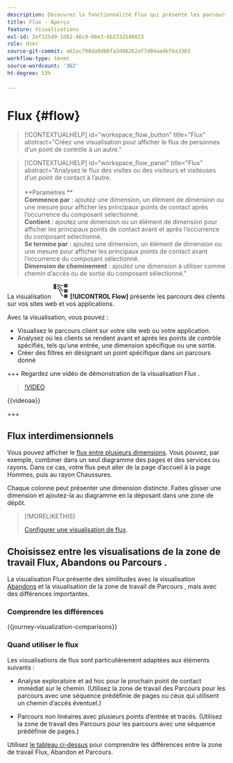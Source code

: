 ```yaml
---
description: Découvrez la fonctionnalité Flux qui présente les parcours des clients sur vos sites web et dans vos applications.
title: Flux - Aperçu
feature: Visualizations
exl-id: 2ef325d9-1d82-46c9-86e3-6b2332548823
role: User
source-git-commit: a62ac798da9d66fa3d88262ef7d04aa4bf6a3303
workflow-type: tm+mt
source-wordcount: '362'
ht-degree: 53%

---
```


# Flux {#flow}

<!-- markdownlint-disable MD034 -->

>[!CONTEXTUALHELP]
>id="workspace_flow_button"
>title="Flux"
>abstract="Créez une visualisation pour afficher le flux de personnes d’un point de contrôle à un autre."

>[!CONTEXTUALHELP]
>id="workspace_flow_panel"
>title="Flux"
>abstract="Analysez le flux des visites ou des visiteurs et visiteuses d’un point de contact à l’autre.<br/><br/>**Paramètres **<br/>**Commence par** : ajoutez une dimension, un élément de dimension ou une mesure pour afficher les principaux points de contact après l’occurrence du composant sélectionné.<br/>**Contient** : ajoutez une dimension ou un élément de dimension pour afficher les principaux points de contact avant et après l’occurrence du composant sélectionné.<br/>**Se termine par** : ajoutez une dimension, un élément de dimension ou une mesure pour afficher les principaux points de contact avant l’occurrence du composant sélectionné.<br/>**Dimension de cheminement** : ajoutez une dimension à utiliser comme chemin d’accès ou de sortie du composant sélectionné."

<!-- markdownlint-enable MD034 -->



La visualisation ![GraphPathing](/help/assets/icons/GraphPathing.svg) **[!UICONTROL Flow]** présente les parcours des clients sur vos sites web et vos applications.

Avec la visualisation, vous pouvez :

* Visualisez le parcours client sur votre site web ou votre application.
* Analysez où les clients se rendent avant et après les points de contrôle spécifiés, tels qu’une entrée, une dimension spécifique ou une sortie.
* Créer des filtres en désignant un point spécifique dans un parcours donné

+++ Regardez une vidéo de démonstration de la visualisation Flux .

>[!VIDEO](https://video.tv.adobe.com/v/346063/?quality=12)

{{videoaa}}

+++

## Flux interdimensionnels

Vous pouvez afficher le [flux entre plusieurs dimensions](/help/analysis-workspace/visualizations/c-flow/multi-dimensional-flow.md). Vous pouvez, par exemple, combiner dans un seul diagramme des pages et des services ou rayons. Dans ce cas, votre flux peut aller de la page d’accueil à la page Hommes, puis au rayon Chaussures.

Chaque colonne peut présenter une dimension distincte. Faites glisser une dimension et ajoutez-la au diagramme en la déposant dans une zone de dépôt.

>[!MORELIKETHIS]
>
>[Configurer une visualisation de flux](/help/analysis-workspace/visualizations/c-flow/create-flow.md).
>

## Choisissez entre les visualisations de la zone de travail Flux, Abandons ou Parcours .

La visualisation Flux présente des similitudes avec la visualisation [Abandons](/help/analysis-workspace/visualizations/fallout/fallout-flow.md) et la visualisation de la zone de travail de Parcours [](/help/analysis-workspace/visualizations/journey-canvas/journey-canvas.md), mais avec des différences importantes.

### Comprendre les différences

<!-- Information in this snippet is shared between Journey canvas, Fallout, and Flow visualization docs -->

{{journey-visualization-comparisons}}

### Quand utiliser le flux

Les visualisations de flux sont particulièrement adaptées aux éléments suivants :

* Analyse exploratoire et ad hoc pour le prochain point de contact immédiat sur le chemin. (Utilisez la zone de travail des Parcours pour les parcours avec une séquence prédéfinie de pages ou ceux qui utilisent un chemin d’accès éventuel.)

* Parcours non linéaires avec plusieurs points d’entrée et tracés. (Utilisez la zone de travail des Parcours pour les parcours avec une séquence prédéfinie de pages.)

Utilisez [le tableau ci-dessus](#understand-the-differences) pour comprendre les différences entre la zone de travail Flux, Abandon et Parcours.
